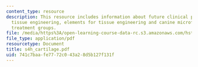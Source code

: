 ```yaml
---
content_type: resource
description: This resource includes information about future clinical practice implementing
  tissue engineering, elements for tissue engineering and canine microfracture study
  treatment groups.
file: /media/https%3A/open-learning-course-data-rc.s3.amazonaws.com/hst-535-principles-and-practice-of-tissue-engineering-fall-2004/741c7baafe7772c043a28d5b127f131f_s4h_cartilage.pdf
file_type: application/pdf
resourcetype: Document
title: s4h_cartilage.pdf
uid: 741c7baa-fe77-72c0-43a2-8d5b127f131f
---
```


